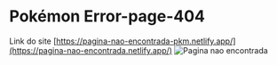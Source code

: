 # Pokémon Error-page-404
Link do site
[https://pagina-nao-encontrada-pkm.netlify.app/](https://pagina-nao-encontrada.netlify.app/)
![Pagina nao encontrada](https://github.com/Luan-developer/Error-page-404/assets/129342644/44378d5d-6e57-4b51-852c-0cffe3afaf56)
